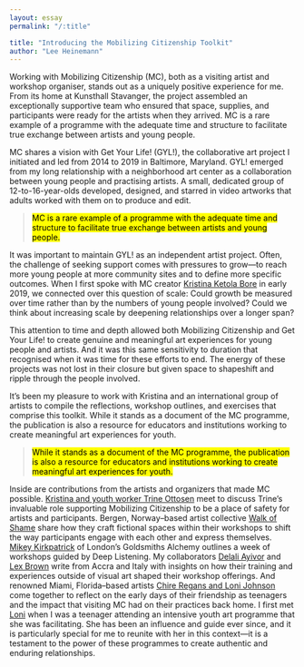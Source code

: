 ```yaml
---
layout: essay
permalink: "/:title"

title: "Introducing the Mobilizing Citizenship Toolkit"
author: "Lee Heinemann"
---
```


Working with Mobilizing Citizenship (MC), both as a visiting artist and workshop organiser, stands out as a uniquely positive experience for me. From its home at Kunsthall Stavanger, the project assembled an exceptionally supportive team who ensured that space, supplies, and participants were ready for the artists when they arrived. MC is a rare example of a programme with the adequate time and structure to facilitate true exchange between artists and young people.


MC shares a vision with Get Your Life! (GYL!), the collaborative art project I initiated and led from 2014 to 2019 in Baltimore, Maryland. GYL! emerged from my long relationship with a neighborhood art center as a collaboration between young people and practising artists. A small, dedicated group of 12-to-16-year-olds developed, designed, and starred in video artworks that adults worked with them on to produce and edit. 


><mark class="pk-highlight-long">MC is a rare example of a programme with the adequate time and structure to facilitate true exchange between artists and young people.</mark>


It was important to maintain GYL! as an independent artist project. Often, the challenge of seeking support comes with pressures to grow—to reach more young people at more community sites and to define more specific outcomes. When I first spoke with MC creator <a href="foreword-kristina.html" target="_blank">Kristina Ketola Bore</a> in early 2019, we connected over this question of scale: Could growth be measured over time rather than by the numbers of young people involved? Could we think about increasing scale by deepening relationships over a longer span? 


This attention to time and depth allowed both Mobilizing Citizenship and Get Your Life! to create genuine and meaningful art experiences for young people and artists. And it was this same  sensitivity to duration that recognised when it was time for these efforts to end. The energy of these projects was not lost in their closure but given space to shapeshift and ripple through the people involved. 


It’s been my pleasure to work with Kristina and an international group of artists to compile the reflections, workshop outlines, and exercises that comprise this toolkit. While it stands as a document of the MC programme, the publication is also a resource for educators and institutions working to create meaningful art experiences for youth. 


><mark class="pk-highlight-long">While it stands as a document of the MC programme, the publication is also a resource for educators and institutions working to create meaningful art experiences for youth.</mark>


Inside are contributions from the artists and organizers that made MC possible. <a href="youth-workers.html" target="_blank">Kristina and youth worker Trine Ottosen</a> meet to discuss Trine’s invaluable role supporting Mobilizing Citizenship to be a place of safety for artists and participants. Bergen, Norway–based artist collective <a href="a-space-for-agency.html" target="_blank">Walk of Shame</a> share how they craft fictional spaces within their workshops to shift the way participants engage with each other and express themselves. <a href="are-you-listening.html" target="_blank">Mikey Kirkpatrick</a> of London’s Goldsmiths Alchemy outlines a week of workshops guided by Deep Listening. My collaborators <a href="self-as-archive.html" target="_blank">Delali Ayivor</a> and <a href="hey-hey-look-at-me.html" target="_blank">Lex Brown</a> write from Accra and Italy with insights on how their training and experiences outside of visual art shaped their workshop offerings. And renowned Miami, Florida–based artists <a href="let-me-be-for-you.html" target="_blank">Chire Regans and Loni Johnson</a> come together to reflect on the early days of their friendship as teenagers and the impact that visiting MC had on their practices back home. I first met <a href="what-we-hold-sacred.html" target="_blank">Loni</a> when I was a teenager attending an intensive youth art programme that she was facilitating. She has been an influence and guide ever since, and it is particularly special for me to reunite with her in this context—it is a testament to the power of these programmes to create authentic and enduring relationships.
